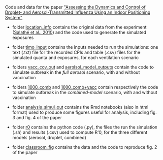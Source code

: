 
Code and data for the paper 
["Assessing the Dynamics and Control of Droplet- and Aerosol-Transmitted Influenza Using an Indoor Positioning System"](http://biorxiv.org/content/early/2017/04/29/130658)


- folder [location_info](https://github.com/salathegroup/aerosol/tree/master/location_info) contains the original data from the experiment ([Salathé et al., 2010](http://www.pnas.org/content/107/51/22020.short)) and the code used to generate the simulated exposures 

- folder [timo_input](https://github.com/salathegroup/aerosol/tree/master/timo_input) contains the inputs needed to run the simulations: one text (.txt) file for the recorded CPIs and table (.csv) files for the simulated quanta and exposures, for each ventilation scenario

- folders [vacc_cov_out](https://github.com/salathegroup/aerosol/tree/master/vacc_cov_out) and [aerolsol_model_outputs](https://github.com/salathegroup/aerosol/tree/master/aerolsol_model_outputs) contain the code to simulate outbreak in the _full aerosol_ scenario, with and without vaccination

- folders [1000_comb](https://github.com/salathegroup/aerosol/tree/master/1000_comb) and [1000_comb+vacc](https://github.com/salathegroup/aerosol/tree/master/1000_comb%2Bvacc) contain respectively the code to simulate outbreak in the _combined-model_ scenario, with and without vaccination

- folder [analysis_simul_out](https://github.com/salathegroup/aerosol/tree/master/analysis_simul_out) contains the Rmd notebooks (also in html format) used to produce some figures useful for analysis, including fig. 3 and fig. 4 of the paper

- folder [r0](https://github.com/salathegroup/aerosol/tree/master/r0) contains the python code (.py), the files the run the simulation (.sh) and results (.csv) used to compute R'0, for the three different models (aerosol, droplet, combined)

- folder [classroom_fig](https://github.com/salathegroup/aerosol/tree/master/classroom_fig) contains the data and the code to reproduce fig. 2 of the paper


